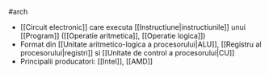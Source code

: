 #arch 
- [[Circuit electronic]] care executa [[Instructiune|instructiunile]] unui [[Program]] ([[Operatie aritmetica]], [[Operatie logica]])
- Format din [[Unitate aritmetico-logica a procesorului|ALU]], [[Registru al procesorului|registri]] si [[Unitate de control a procesorului|CU]]
- Principalii producatori: [[Intel]], [[AMD]]